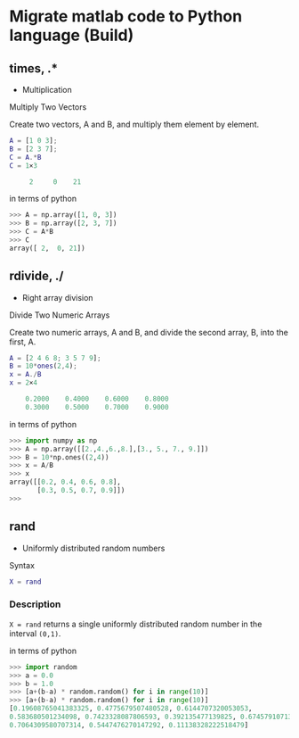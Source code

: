 # Migrate matlab code to Python language (Build)

## times, .*

- Multiplication

Multiply Two Vectors

Create two vectors, A and B, and multiply them element by element.

```m
A = [1 0 3];
B = [2 3 7];
C = A.*B
C = 1×3

     2     0    21
```
in terms of python

```python
>>> A = np.array([1, 0, 3])
>>> B = np.array([2, 3, 7])
>>> C = A*B
>>> C
array([ 2,  0, 21])
```

## rdivide, ./

- Right array division

Divide Two Numeric Arrays

Create two numeric arrays, A and B, and divide the second array, B, into the first, A.

```m
A = [2 4 6 8; 3 5 7 9];
B = 10*ones(2,4);
x = A./B
x = 2×4

    0.2000    0.4000    0.6000    0.8000
    0.3000    0.5000    0.7000    0.9000
```

in terms of python

```python
>>> import numpy as np
>>> A = np.array([[2.,4.,6.,8.],[3., 5., 7., 9.]])
>>> B = 10*np.ones((2,4))
>>> x = A/B
>>> x
array([[0.2, 0.4, 0.6, 0.8],
       [0.3, 0.5, 0.7, 0.9]])
>>>
```

## rand

- Uniformly distributed random numbers

Syntax

```m
X = rand
```

### Description

`X = rand` returns a single uniformly distributed random number in the interval `(0,1)`.

in terms of python

```python
>>> import random
>>> a = 0.0
>>> b = 1.0
>>> [a+(b-a) * random.random() for i in range(10)]
>>> [a+(b-a) * random.random() for i in range(10)]
[0.19608765041383325, 0.4775679507480528, 0.6144707320053053,
0.583680501234098, 0.7423328087806593, 0.392135477139825, 0.6745791071325355,
0.7064309580707314, 0.5447476270147292, 0.11138328222518479]
```
